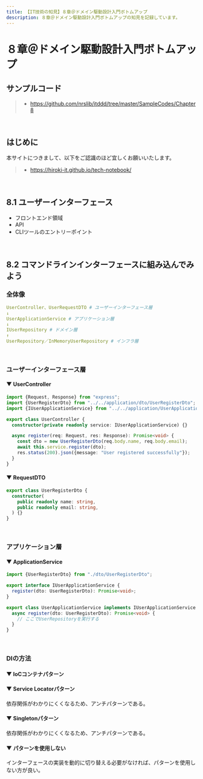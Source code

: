 ```yaml
---
title: 【IT技術の知見】８章＠ドメイン駆動設計入門ボトムアップ
description: ８章＠ドメイン駆動設計入門ボトムアップの知見を記録しています。
---
```


# ８章＠ドメイン駆動設計入門ボトムアップ

## サンプルコード

> - https://github.com/nrslib/itddd/tree/master/SampleCodes/Chapter8

<br>

## はじめに

本サイトにつきまして、以下をご認識のほど宜しくお願いいたします。

> - https://hiroki-it.github.io/tech-notebook/

<br>

## 8.1 ユーザーインターフェース

- フロントエンド領域
- API
- CLIツールのエントリーポイント

<br>

## 8.2 コマンドラインインターフェースに組み込んでみよう

### 全体像

```yaml
UserController、UserRequestDTO # ユーザーインターフェース層
↓
UserApplicationService # アプリケーション層
↓
IUserRepository # ドメイン層
↑
UserRepository／InMemoryUserRepository # インフラ層
```

<br>

### ユーザーインターフェース層

#### ▼ UserController

```typescript
import {Request, Response} from "express";
import {UserRegisterDto} from "../../application/dto/UserRegisterDto";
import {IUserApplicationService} from "../../application/UserApplicationService";

export class UserController {
  constructor(private readonly service: IUserApplicationService) {}

  async register(req: Request, res: Response): Promise<void> {
    const dto = new UserRegisterDto(req.body.name, req.body.email);
    await this.service.register(dto);
    res.status(200).json({message: "User registered successfully"});
  }
}
```

#### ▼ RequestDTO

```typescript
export class UserRegisterDto {
  constructor(
    public readonly name: string,
    public readonly email: string,
  ) {}
}
```

<br>

### アプリケーション層

#### ▼ ApplicationService

```typescript
import {UserRegisterDto} from "./dto/UserRegisterDto";

export interface IUserApplicationService {
  register(dto: UserRegisterDto): Promise<void>;
}

export class UserApplicationService implements IUserApplicationService {
  async register(dto: UserRegisterDto): Promise<void> {
    // ここでUserRepositoryを実行する
  }
}
```

<br>

### DIの方法

#### ▼ IoCコンテナパターン

#### ▼ Service Locatorパターン

依存関係がわかりにくくなるため、アンチパターンである。

#### ▼ Singletonパターン

依存関係がわかりにくくなるため、アンチパターンである。

#### ▼ パターンを使用しない

インターフェースの実装を動的に切り替える必要がなければ、パターンを使用しない方が良い。

<br>
